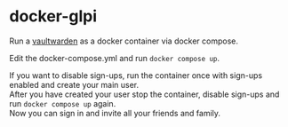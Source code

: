 # docker-glpi

Run a [vaultwarden](https://github.com/dani-garcia/vaultwarden) as a docker container via docker compose.

Edit the docker-compose.yml and run `docker compose up`.

If you want to disable sign-ups, run the container once with sign-ups enabled and create your main user.<br>
After you have created your user stop the container, disable sign-ups and run `docker compose up` again.<br>
Now you can sign in and invite all your friends and family.
